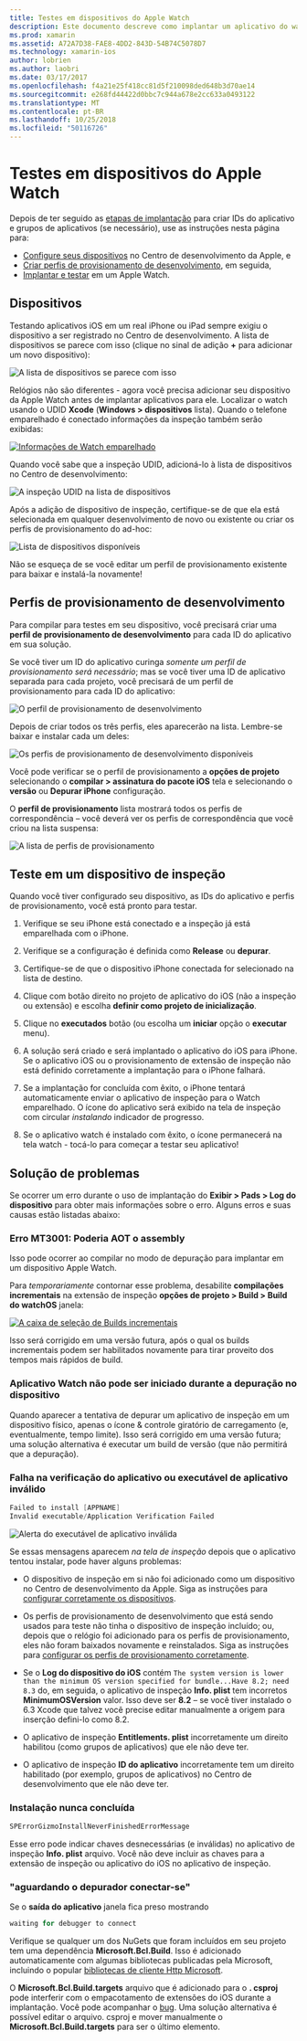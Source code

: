 ```yaml
---
title: Testes em dispositivos do Apple Watch
description: Este documento descreve como implantar um aplicativo do watchOS criado com o Xamarin para teste em um Apple Watch real. Ele discute dispositivos, perfis, teste, o provisionamento e fornece algumas dicas de solução de problemas.
ms.prod: xamarin
ms.assetid: A72A7D38-FAE8-4DD2-843D-54B74C5078D7
ms.technology: xamarin-ios
author: lobrien
ms.author: laobri
ms.date: 03/17/2017
ms.openlocfilehash: f4a21e25f418cc81d5f210098ded648b3d70ae14
ms.sourcegitcommit: e268fd44422d0bbc7c944a678e2cc633a0493122
ms.translationtype: MT
ms.contentlocale: pt-BR
ms.lasthandoff: 10/25/2018
ms.locfileid: "50116726"
---
```

# <a name="testing-on-apple-watch-devices"></a>Testes em dispositivos do Apple Watch

Depois de ter seguido as [etapas de implantação](~/ios/watchos/deploy-test/index.md) para criar IDs do aplicativo e grupos de aplicativos (se necessário), use as instruções nesta página para:

- [Configure seus dispositivos](#devices) no Centro de desenvolvimento da Apple, e
- [Criar perfis de provisionamento de desenvolvimento](#profiles), em seguida,
- [Implantar e testar](#testing) em um Apple Watch.

<a name="devices" />

## <a name="devices"></a>Dispositivos

Testando aplicativos iOS em um real iPhone ou iPad sempre exigiu o dispositivo a ser registrado no Centro de desenvolvimento. A lista de dispositivos se parece com isso (clique no sinal de adição **+** para adicionar um novo dispositivo):

![](device-images/devices-sml.png "A lista de dispositivos se parece com isso")

Relógios não são diferentes - agora você precisa adicionar seu dispositivo da Apple Watch antes de implantar aplicativos para ele. Localizar o watch usando o UDID **Xcode** (**Windows > dispositivos** lista). Quando o telefone emparelhado é conectado informações da inspeção também serão exibidas:

[![](device-images/xcode-devices-sml.png "Informações de Watch emparelhado")](device-images/xcode-devices.png#lightbox)

Quando você sabe que a inspeção UDID, adicioná-lo à lista de dispositivos no Centro de desenvolvimento:

![](device-images/devices-watch-sml.png "A inspeção UDID na lista de dispositivos")

Após a adição de dispositivo de inspeção, certifique-se de que ela está selecionada em qualquer desenvolvimento de novo ou existente ou criar os perfis de provisionamento do ad-hoc:

![](device-images/devices-provisioning.png "Lista de dispositivos disponíveis")

Não se esqueça de se você editar um perfil de provisionamento existente para baixar e instalá-la novamente!

<a name="profiles" />

## <a name="development-provisioning-profiles"></a>Perfis de provisionamento de desenvolvimento

Para compilar para testes em seu dispositivo, você precisará criar uma **perfil de provisionamento de desenvolvimento** para cada ID do aplicativo em sua solução.

Se você tiver um ID do aplicativo curinga *somente um perfil de provisionamento será necessário*; mas se você tiver uma ID de aplicativo separada para cada projeto, você precisará de um perfil de provisionamento para cada ID do aplicativo:

![](device-images/provisioningprofile-development.png "O perfil de provisionamento de desenvolvimento")

Depois de criar todos os três perfis, eles aparecerão na lista. Lembre-se baixar e instalar cada um deles:

![](device-images/provisioningprofiles.png "Os perfis de provisionamento de desenvolvimento disponíveis")

Você pode verificar se o perfil de provisionamento a **opções de projeto** selecionando o **compilar > assinatura do pacote iOS** tela e selecionando o **versão** ou **Depurar iPhone** configuração.

O **perfil de provisionamento** lista mostrará todos os perfis de correspondência – você deverá ver os perfis de correspondência que você criou na lista suspensa:

![](device-images/options-selectprofile.png "A lista de perfis de provisionamento")


<a name="testing" />

## <a name="testing-on-a-watch-device"></a>Teste em um dispositivo de inspeção

Quando você tiver configurado seu dispositivo, as IDs do aplicativo e perfis de provisionamento, você está pronto para testar.

1. Verifique se seu iPhone está conectado e a inspeção já está emparelhada com o iPhone.

2. Verifique se a configuração é definida como **Release** ou **depurar**.

3. Certifique-se de que o dispositivo iPhone conectada for selecionado na lista de destino.

4. Clique com botão direito no projeto de aplicativo do iOS (não a inspeção ou extensão) e escolha **definir como projeto de inicialização**.

5. Clique no **executados** botão (ou escolha um **iniciar** opção o **executar** menu).

6. A solução será criado e será implantado o aplicativo do iOS para iPhone.
  Se o aplicativo iOS ou o provisionamento de extensão de inspeção não está definido corretamente a implantação para o iPhone falhará.

7. Se a implantação for concluída com êxito, o iPhone tentará automaticamente enviar o aplicativo de inspeção para o Watch emparelhado. O ícone do aplicativo será exibido na tela de inspeção com circular *instalando* indicador de progresso.

8. Se o aplicativo watch é instalado com êxito, o ícone permanecerá na tela watch - tocá-lo para começar a testar seu aplicativo!


## <a name="troubleshooting"></a>Solução de problemas

Se ocorrer um erro durante o uso de implantação do **Exibir > Pads > Log do dispositivo** para obter mais informações sobre o erro. Alguns erros e suas causas estão listadas abaixo:

### <a name="error-mt3001-could-not-aot-the-assembly"></a>Erro MT3001: Poderia AOT o assembly

Isso pode ocorrer ao compilar no modo de depuração para implantar em um dispositivo Apple Watch.

Para *temporariamente* contornar esse problema, desabilite **compilações incrementais** na extensão de inspeção **opções de projeto > Build > Build do watchOS** janela:

[![](device-images/disable-incremental-sml.png "A caixa de seleção de Builds incrementais")](device-images/disable-incremental.png#lightbox)

Isso será corrigido em uma versão futura, após o qual os builds incrementais podem ser habilitados novamente para tirar proveito dos tempos mais rápidos de build.


### <a name="watch-app-fails-to-start-while-debugging-on-device"></a>Aplicativo Watch não pode ser iniciado durante a depuração no dispositivo

Quando aparecer a tentativa de depurar um aplicativo de inspeção em um dispositivo físico, apenas o ícone & controle giratório de carregamento (e, eventualmente, tempo limite). Isso será corrigido em uma versão futura; uma solução alternativa é executar um build de versão (que não permitirá que a depuração).


### <a name="invalid-application-executable-or-application-verification-failed"></a>Falha na verificação do aplicativo ou executável de aplicativo inválido

```csharp
Failed to install [APPNAME]
Invalid executable/Application Verification Failed
```

![](device-images/invalid-application-executable.png "Alerta do executável de aplicativo inválida")

Se essas mensagens aparecem *na tela de inspeção* depois que o aplicativo tentou instalar, pode haver alguns problemas:

- O dispositivo de inspeção em si não foi adicionado como um dispositivo no Centro de desenvolvimento da Apple. Siga as instruções para [configurar corretamente os dispositivos](#devices).

- Os perfis de provisionamento de desenvolvimento que está sendo usados para teste não tinha o dispositivo de inspeção incluído; ou, depois que o relógio foi adicionado para os perfis de provisionamento, eles não foram baixados novamente e reinstalados. Siga as instruções para [configurar os perfis de provisionamento corretamente](#profiles).

- Se o **Log do dispositivo do iOS** contém `The system version is lower than the minimum OS version specified for bundle...Have 8.2; need 8.3` do, em seguida, o aplicativo de inspeção **Info. plist** tem incorretos **MinimumOSVersion** valor.
  Isso deve ser **8.2** – se você tiver instalado o 6.3 Xcode que talvez você precise editar manualmente a origem para inserção defini-lo como 8.2.

- O aplicativo de inspeção **Entitlements. plist** incorretamente um direito habilitou (como grupos de aplicativos) que ele não deve ter.

- O aplicativo de inspeção **ID do aplicativo** incorretamente tem um direito habilitado (por exemplo, grupos de aplicativos) no Centro de desenvolvimento que ele não deve ter.



### <a name="install-never-finished"></a>Instalação nunca concluída

```csharp
SPErrorGizmoInstallNeverFinishedErrorMessage
```

Esse erro pode indicar chaves desnecessárias (e inválidas) no aplicativo de inspeção **Info. plist** arquivo. Você não deve incluir as chaves para a extensão de inspeção ou aplicativo do iOS no aplicativo de inspeção.

<!--eg. NSLocationAlwaysUsageDescription -->


### <a name="waiting-for-debugger-to-connect"></a>"aguardando o depurador conectar-se"

Se o **saída do aplicativo** janela fica preso mostrando

```csharp
waiting for debugger to connect
```

Verifique se qualquer um dos NuGets que foram incluídos em seu projeto tem uma dependência **Microsoft.Bcl.Build**. Isso é adicionado automaticamente com algumas bibliotecas publicadas pela Microsoft, incluindo o popular [bibliotecas de cliente Http Microsoft](http://www.nuget.org/packages/Microsoft.Net.Http/).

O **Microsoft.Bcl.Build.targets** arquivo que é adicionado para o **. csproj** pode interferir com o empacotamento de extensões do iOS durante a implantação. Você pode acompanhar o [bug](https://bugzilla.xamarin.com/show_bug.cgi?id=29912).
Uma solução alternativa é possível editar o arquivo. csproj e mover manualmente o **Microsoft.Bcl.Build.targets** para ser o último elemento.

